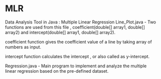 # MLR
Data Analysis Tool in Java : Multiple Linear Regression
Line_Plot.java - Two functions are used from this file , coefficient(double[] array1, double[] array2) and intercept(double[] array1, double[] array2).

coefficient function gives the coefficient value of a line by taking array of numbers as input.

intercept function calculates the intercept , or also called as y-intercept.

Regression.java - Main program to implement and analyze the multiple linear regression based on the pre-defined dataset.
